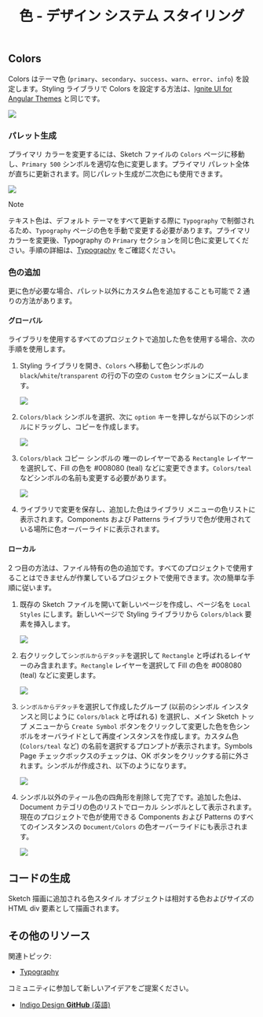 ﻿---
title: 色 - デザイン システム スタイリング
_description: スタイリングの色シンボルは、Indigo Design のテーマを設定できます。
_keywords: デザイン システム, Sketch, Ignite UI for Angular, UI ライブラリ, 色, パレット
_language: ja
---

## Colors

Colors はテーマ色 (`primary`、`secondary`、`success`、`warn`、`error`、`info`) を設定します。Styling ライブラリで Colors を設定する方法は、[Ignite UI for Angular Themes](https://jp.infragistics.com/products/ignite-ui-angular/angular/components/themes.html) と同じです。

<img src="../images/colors_palette.png" srcset="../images/colors_palette@2x.png 2x" />

### パレット生成

プライマリ カラーを変更するには、Sketch ファイルの `Colors` ページに移動し、`Primary 500` シンボルを適切な色に変更します。プライマリ パレット全体が直ちに更新されます。同じパレット生成が二次色にも使用できます。

<img src="../images/colors_generation.png" srcset="../images/colors_generation@2x.png 2x" />

> [!Note]
> テキスト色は、デフォルト テーマをすべて更新する際に `Typography` で制御されるため、`Typography` ページの色を手動で変更する必要があります。プライマリ カラーを変更後、Typography の `Primary` セクションを同じ色に変更してください。手順の詳細は、[Typography](typography.md) をご確認ください。

### 色の追加

更に色が必要な場合、パレット以外にカスタム色を追加することも可能で 2 通りの方法があります。

#### グローバル

ライブラリを使用するすべてのプロジェクトで追加した色を使用する場合、次の手順を使用します。

1.  Styling ライブラリを開き、`Colors` へ移動して色シンボルの `black`/`white`/`transparent` の行の下の空の `Custom` セクションにズームします。

    <img src="../images/colors_custom0.png" srcset="../images/colors_custom0@2x.png 2x" />

2.  `Colors/black` シンボルを選択、次に `option` キーを押しながら以下のシンボルにドラッグし、コピーを作成します。

    <img src="../images/colors_custom1.png" srcset="../images/colors_custom1@2x.png 2x" />

3.  `Colors/black` コピー シンボルの 唯一のレイヤーである `Rectangle` レイヤーを選択して、Fill の色を #008080 (teal) などに変更できます。`Colors/teal` などシンボルの名前も変更する必要があります。

    <img src="../images/colors_custom2.png" srcset="../images/colors_custom2@2x.png 2x" />

4.  ライブラリで変更を保存し、追加した色はライブラリ メニューの色リストに表示されます。Components および Patterns ライブラリで色が使用されている場所に色オーバーライドに表示されます。

#### ローカル

2 つ目の方法は、ファイル特有の色の追加です。すべてのプロジェクトで使用することはできませんが作業しているプロジェクトで使用できます。次の簡単な手順に従います。

1.  既存の Sketch ファイルを開いて新しいページを作成し、ページ名を `Local Styles` にします。新しいページで Styling ライブラリから `Colors/black` 要素を挿入します。

    <img src="../images/colors_local0.png" srcset="../images/colors_local0@2x.png 2x" />

2.  右クリックして`シンボルからデタッチ`を選択して `Rectangle` と呼ばれるレイヤーのみ含まれます。`Rectangle` レイヤーを選択して Fill の色を #008080 (teal) などに変更します。

    <img src="../images/colors_local1.png" srcset="../images/colors_local1@2x.png 2x" />

3.  `シンボルからデタッチ`を選択して作成したグループ (以前のシンボル インスタンスと同じように `Colors/black` と呼ばれる) を選択し、メイン Sketch トップ メニューから `Create Symbol` ボタンをクリックして変更した色を色シンボルをオーバライドとして再度インスタンスを作成します。カスタム色 (`Colors/teal` など) の名前を選択するプロンプトが表示されます。Symbols Page チェックボックスのチェックは、OK ボタンをクリックする前に外されます。シンボルが作成され、以下のようになります。

    <img src="../images/colors_local2.png" srcset="../images/colors_local2@2x.png 2x" />

4.  シンボル以外のティール色の四角形を削除して完了です。追加した色は、Document カテゴリの色のリストでローカル シンボルとして表示されます。現在のプロジェクトで色が使用できる Components および Patterns のすべてのインスタンスの `Document/Colors` の色オーバーライドにも表示されます。

    <img src="../images/colors_local3.png" srcset="../images/colors_local3@2x.png 2x" />

## コードの生成

Sketch 描画に追加される色スタイル オブジェクトは相対する色およびサイズの HTML div 要素として描画されます。

## その他のリソース

関連トピック:

- [Typography](typography.md)
  <div class="divider--half"></div>

コミュニティに参加して新しいアイデアをご提案ください。

- [Indigo Design **GitHub** (英語)](https://github.com/IgniteUI/design-system-docfx)
